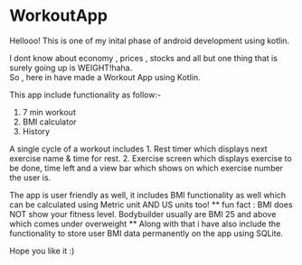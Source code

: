 # WorkoutApp
Hellooo! This is one of my inital phase of android development using kotlin.

I dont know about economy , prices , stocks and all but one thing that is surely going up is WEIGHT!haha.  
So , here in have made a Workout App using Kotlin.

This app include functionality as follow:-
  1. 7 min workout
  2. BMI calculator
  3. History 
  
  A single cycle of a workout includes 
    1. Rest timer which displays next exercise name & time for rest.
    2. Exercise screen which displays exercise to be done, time left and a view bar which shows on which exercise number the user is.
  
The app is user friendly as well, it includes BMI functionality as well which can be calculated using Metric unit AND US units too!
** fun fact : BMI  does NOT show your fitness level. Bodybuilder usually are BMI 25 and above which comes under overweight **
Along with that i have also include the functionality to store user BMI data permanently on the app using SQLite.

Hope you like it :)
